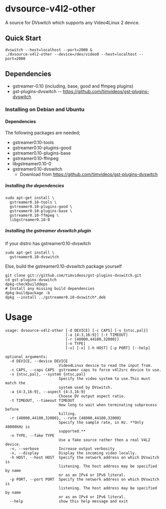# dvsource-v4l2-other

A source for DVswitch which supports any Video4Linux 2 device.

## Quick Start

```
dvswitch --host=localhost --port=2000 &
./dvsource-v4l2-other --device=/dev/video0 --host=localhost --port=2000
```

## Dependencies

 * gstreamer-0.10 (including, base, good and ffmpeg plugins)
 * gst-plugins-dvswitch -- https://github.com/timvideos/gst-plugins-dvswitch

### Installing on Debian and Ubuntu

#### Dependencies
The following packages are needed;

 * gstreamer0.10-tools
 * gstreamer0.10-plugins-good
 * gstreamer0.10-plugins-base
 * gstreamer0.10-ffmpeg
 * libgstreamer0.10-0
 * gstreamer0.10-dvswitch
   * Download from https://github.com/timvideos/gst-plugins-dvswitch

##### Installing the dependencies
```
sudo apt-get install \
  gstreamer0.10-tools \
  gstreamer0.10-plugins-good \
  gstreamer0.10-plugins-base \
  gstreamer0.10-ffmpeg \
  libgstreamer0.10-0
```

##### Installing the gstreamer dvswitch plugin

If your distro has gstreamer0.10-dvswitch
```
sudo apt-get install \
  gstreamer0.10-dvswitch
```

Else, build the gstreamer0.10-dvswitch package yourself
```
git clone git://github.com/timvideos/gst-plugins-dvswitch.git
cd gst-plugins-dvswitch
dpkg-checkbuilddeps
# Install any missing build dependencies
dpkg-buildpackage -b
dpkg --install ../gstreamer0.10-dvswitch*.deb
```

# Usage

```
usage: dvsource-v4l2-other [-d DEVICE] [-c CAPS] [-s {ntsc,pal}]
                           [-a {4:3,16:9}] [-t TIMEOUT]
                           [-r {48000,44100,32000}]
                           [-n TYPE]
                           [-v] [-x] [-h HOST] [-p PORT] [--help]

optional arguments:
  -d DEVICE, --device DEVICE
                        Video4Linux device to read the input from.
  -c CAPS, --caps CAPS  gstreamer caps to force v4l2src device to use.
  -s {ntsc,pal}, --system {ntsc,pal}
                        Specify the video system to use.This must match the
                        system used by DVswitch.
  -a {4:3,16:9}, --aspect {4:3,16:9}
                        Choose DV output aspect ratio.
  -t TIMEOUT, --timeout TIMEOUT
                        How long to wait when terminating subprocess before
                        killing.
  -r {48000,44100,32000}, --rate {48000,44100,32000}
                        Specify the sample rate, in Hz. **Only 48000kHz is
                        supported.**
  -n TYPE, --fake TYPE
                        Use a fake source rather then a real V4L2 device.
  -v, --verbose         Increase output verbosity
  -x, --display         Display the incoming video locally.
  -h HOST, --host HOST  Specify the network address on which DVswitch is
                        listening. The host address may be specified by name
                        or as an IPv4 or IPv6 literal.
  -p PORT, --port PORT  Specify the network address on which DVswitch is
                        listening. The host address may be specified by name
                        or as an IPv4 or IPv6 literal.
  --help                show this help message and exit
```

